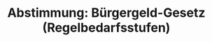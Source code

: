 ---
abstimmung:
  abstimmung: 1
  bundestagssitzung: 66
  datum: 10. November 2022
  legislaturperiode: 20
categories:
- Todo
data:
- title: Abstimmungsergebnis 20221110_1.pdf
  url: /res/2025-btw/abstimmungsergebnisse/20221110_1.pdf
- title: Abstimmungsergebnis 20221110_1_xls.xlsx
  url: /res/2025-btw/abstimmungsergebnisse/20221110_1_xls.xlsx
- title: Abstimmungsergebnis 20221110_1_xls.csv
  url: /res/2025-btw/abstimmungsergebnisse_csv/20221110_1_xls.csv
documents:
- local: /res/2025-btw/drucksachen/2003873.pdf
  summary: '### Gesetzesentwurf der Bundesregierung: Bürgergeld-Gesetz


    Dieser Gesetzesentwurf der Bundesregierung zielt auf die Einführung eines Bürgergeldes
    ab, welches das bestehende Arbeitslosengeld II und Sozialgeld ablösen soll.  Er
    beinhaltet diverse Änderungen zur Stärkung der sozialen Sicherung, zur Vereinfachung
    der Verfahren und zur Verbesserung der Integration in Arbeit.


    **Kernpunkte und Ziele:**


    * Angemessene Erhöhung der Regelbedarfe

    * Einführung des Bürgergeldes

    * Karenzzeiten für Vermögen und Wohnen

    * Vereinfachung der Vermögensprüfung

    * Verbesserte Anreize für Weiterbildung und Arbeit

    * Abschaffung des Vermittlungsvorrangs

    * Neuregelung der Leistungsminderungen

    * Stärkung der Teilhabe und des Eingliederungsprozesses

    * Ganzheitliche Betreuung (Coaching)'
  title: Drucksache 20/3873
  url: https://dserver.bundestag.de/btd/20/038/2003873.pdf
- local: /res/2025-btw/drucksachen/2004226.pdf
  summary: '### Unterrichtung des Bundestages durch die Bundesregierung: Entwurf eines
    Zwölften Gesetzes zur Änderung des Zweiten Buches Sozialgesetzbuch und anderer
    Gesetze – Einführung eines Bürgergeldes (Bürgergeld-Gesetz)


    Der Bundesrat hat in seiner Stellungnahme zum Gesetzesentwurf der Bundesregierung
    zur Einführung eines Bürgergeldes verschiedene Punkte kritisiert und Änderungsvorschläge
    unterbreitet.  Die Bundesregierung hat auf die einzelnen Punkte geantwortet.


    **Kernpunkte und Ziele:**


    * Anpassung der Hinzuverdienstgrenzen

    * Neuregelung der Berücksichtigung von Altersvorsorgevermögen

    * Anpassung der Regelungen zum Umgang mit Kosten für Unterkunft und Heizung während
    der Karenzzeit

    * Klarstellung zur Anrechnung von Umzügen vor oder während des Leistungsbezugs

    * Klarstellung der Angemessenheitsprüfung für die neue Unterkunft während der
    Karenzzeit

    * Regelung zu Sachleistungen für Gemeinschaftsunterkünfte ohne Selbstversorgungsmöglichkeit

    * Änderungen zur Budgetberatung und Unterstützung bei der Aufnahme einer Tätigkeit
    im SGB XII

    * Einführung einer Bagatellgrenze für die Rückforderung von Sozialleistungen im
    SGB XII

    * Erweiterung der Übernahme von Beiträgen zur Altersvorsorge auf die Absicherung
    für den Fall der Erwerbsminderung

    * Anpassung der Regelungen zur Berücksichtigung von Einnahmen im SGB XII

    * Anpassung der Regelungen zu den Kosten der Unterkunft für Menschen mit Behinderungen

    * Anpassung der Regelungen zum Mehrbedarf für die Mittagsverpflegung bei ausgelagerten
    Arbeitsplätzen in Werkstätten für behinderte Menschen

    * Ergänzung der Freibetragsanteile im SGB XII

    * Anpassung der Regelung zum Überbrückungsgeld nach dem Strafvollzugsgesetz

    * Anpassung der Regelung zur Berechnung der beitragspflichtigen Einnahmen für
    die Krankenversicherung von Bürgergeldbeziehern'
  title: Drucksache 20/4226
  url: https://dserver.bundestag.de/btd/20/042/2004226.pdf
- local: /res/2025-btw/drucksachen/2004360.pdf
  summary: '### Beschlussempfehlung und Bericht des Ausschusses für Arbeit und Soziales


    Der Ausschuss empfiehlt die Annahme des Gesetzentwurfs zur Einführung des Bürgergeldes
    und lehnt vier Anträge von Abgeordneten der AfD und der Linken ab. **Kernpunkte
    und Ziele:** Einführung des Bürgergeldes, Anpassung der Regelbedarfe, Ausbau des
    sozialen Arbeitsmarktes, Erhöhung der Regelsätze, Abschaffung von Sanktionen.

    '
  title: Drucksache 20/4360
  url: https://dserver.bundestag.de/btd/20/043/2004360.pdf
ergebnis:
  AfD:
    enthaltung: 0
    gesamt: 79
    ja: 71
    nein: 0
    nichtabgegeben: 8
    ungueltig: 0
  Bündnis 90/Die Grünen:
    enthaltung: 0
    gesamt: 118
    ja: 107
    nein: 0
    nichtabgegeben: 11
    ungueltig: 0
  CDU/CSU:
    enthaltung: 0
    gesamt: 197
    ja: 188
    nein: 0
    nichtabgegeben: 9
    ungueltig: 0
  Die Linke:
    enthaltung: 0
    gesamt: 39
    ja: 33
    nein: 0
    nichtabgegeben: 6
    ungueltig: 0
  FDP:
    enthaltung: 0
    gesamt: 91
    ja: 84
    nein: 0
    nichtabgegeben: 7
    ungueltig: 0
  Fraktionslos:
    enthaltung: 2
    gesamt: 5
    ja: 2
    nein: 0
    nichtabgegeben: 1
    ungueltig: 0
  SPD:
    enthaltung: 0
    gesamt: 206
    ja: 196
    nein: 0
    nichtabgegeben: 10
    ungueltig: 0
layout: abstimmung
links:
- title: Link zu bundestag.de
  url: https://www.bundestag.de/parlament/plenum/abstimmung/abstimmung?id=809
preview: 'Deutscher Bundestag


  66. Sitzung des Deutschen Bundestages

  am Donnerstag, 10. November 2022


  Endgültiges Ergebnis der Namentlichen Abstimmung Nr. 1


  Gesetzentwurf der Bundesregierung

  Entwurf eines Zwölften Gesetzes zur Änderung des Zweiten Buches Sozialgesetzbuch
  und

  anderer Gesetze - Einführung eines Bürgergeldes (Bürgergeld-Gesetz)

  hier: Artikel 5 Nr. 1f, Nr. 5, Nr. 15, Nr. 17, Nr. 18 (§§ 28a, 134 SGB XII, Fortschreibung
  der

  Regelbedarfsstufen)

  Drs. 20/3873, 20/4226 und 20/4360'
tags:
- Todo
title: 'Abstimmung: Bürgergeld-Gesetz (Regelbedarfsstufen)'
---